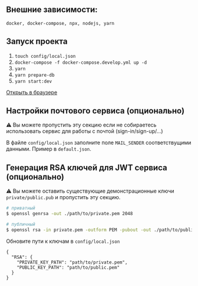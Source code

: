 ## Внешние зависимости:
`docker, docker-compose, npx, nodejs, yarn`


## Запуск проекта
1. `touch config/local.json`
2. `docker-compose -f docker-compose.develop.yml up -d`
3. `yarn`
4. `yarn prepare-db`
5. `yarn start:dev`

[Открыть в браузере](http://localhost:3000/api)

## Настройки почтового сервиса (опционально)
⚠️ Вы можете пропустить эту секцию если не собираетесь использовать сервис для работы с почтой (sign-in/sign-up/...)

В файле `config/local.json` заполните поле `MAIL_SENDER` соответствущими данными. Пример в `default.json`.


## Генерация RSA ключей для JWT сервиса (опционально)

⚠️ Вы можете оставить существующие демонстрационные ключи `private/public.pub` и пропустить эту секцию.


```bash
# приватный
$ openssl genrsa -out ./path/to/private.pem 2048

# публичный
$ openssl rsa -in private.pem -outform PEM -pubout -out ./path/to/public.pem
```

Обновите пути к ключам в `config/local.json`
```
{
  "RSA": {
    "PRIVATE_KEY_PATH": "path/to/private.pem",
    "PUBLIC_KEY_PATH": "path/to/public.pem"
  }
}
```
